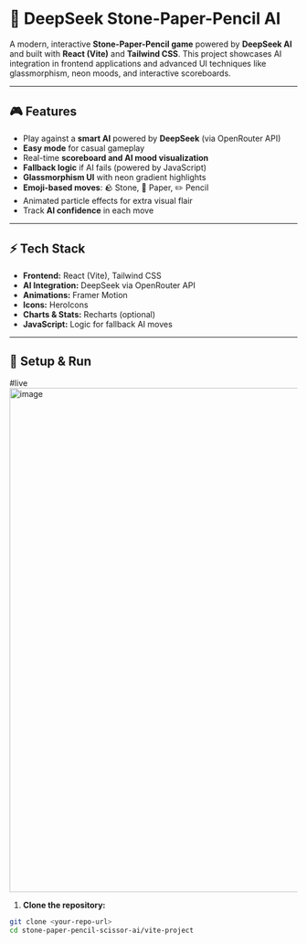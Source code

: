# 🧠 DeepSeek Stone-Paper-Pencil AI

A modern, interactive **Stone-Paper-Pencil game** powered by **DeepSeek AI** and built with **React (Vite)** and **Tailwind CSS**. This project showcases AI integration in frontend applications and advanced UI techniques like glassmorphism, neon moods, and interactive scoreboards.

---

## 🎮 Features

- Play against a **smart AI** powered by **DeepSeek** (via OpenRouter API)
- **Easy mode** for casual gameplay
- Real-time **scoreboard and AI mood visualization**
- **Fallback logic** if AI fails (powered by JavaScript)
- **Glassmorphism UI** with neon gradient highlights
- **Emoji-based moves**: 🪨 Stone, 📄 Paper, ✏️ Pencil
- Animated particle effects for extra visual flair
- Track **AI confidence** in each move

---

## ⚡ Tech Stack

- **Frontend:** React (Vite), Tailwind CSS
- **AI Integration:** DeepSeek via OpenRouter API
- **Animations:** Framer Motion
- **Icons:** HeroIcons
- **Charts & Stats:** Recharts (optional)
- **JavaScript:** Logic for fallback AI moves

---

## 🚀 Setup & Run

#live 
<img width="1829" height="882" alt="image" src="https://github.com/user-attachments/assets/36785141-6d01-4276-b24c-8af1ba51e256" />


1. **Clone the repository:**

```bash
git clone <your-repo-url>
cd stone-paper-pencil-scissor-ai/vite-project
